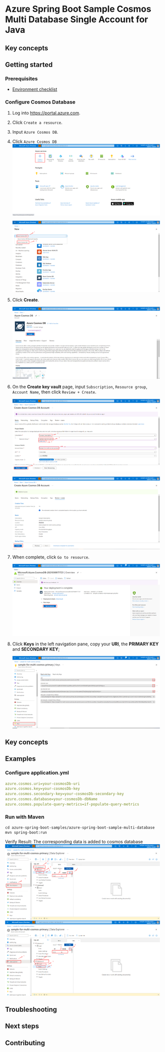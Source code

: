 # Azure Spring Boot Sample Cosmos Multi Database Single Account for Java

## Key concepts
## Getting started

### Prerequisites
- [Environment checklist][environment_checklist]

### Configure Cosmos Database
1. Log into <https://portal.azure.com>.

1. Click `Create a resource`.

1. Input `Azure Cosmos DB`.

1. Click `Azure Cosmos DB`
    ![Find Cosmos Resource 01](resource/creating-cosmos-01.png)

    ![Find Cosmos Resource 02](resource/creating-cosmos-02.png)

1. Click **Create**.

    ![Create new Cosmos](resource/creating-cosmos-03.png)

1. On the **Create key vault** page, input `Subscription`, `Resource group`, `Account Name`, then click `Review + Create`.

    ![Specify the options](resource/specify-the-options.png)

    ![Create Cosmos resource](resource/create-cosmos-resource.png)

1. When complete, click `Go to resource`.

    ![Go to resource](resource/go-to-resource.png)

1. Click **Keys** in the left navigation pane, copy your **URI**, the **PRIMARY KEY** and **SECONDARY KEY**;

    ![Get Connect Info](resource/get-connect-info.png)

## Key concepts
## Examples
### Configure application.yml
```yaml
azure.cosmos.uri=your-cosmosDb-uri
azure.cosmos.key=your-cosmosDb-key
azure.cosmos.secondary-key=your-cosmosDb-secondary-key
azure.cosmos.database=your-cosmosDb-dbName
azure.cosmos.populate-query-metrics=if-populate-query-metrics
```

### Run with Maven
```shell
cd azure-spring-boot-samples/azure-spring-boot-sample-multi-database
mvn spring-boot:run
```

Verify Result:
The corresponding data is added to cosmos database
    ![Result in Cosmos Database1](resource/result-in-cosmos-database1.png)
    ![Result in Cosmos Database2](resource/result-in-cosmos-database2.png)
    
## Troubleshooting
## Next steps
## Contributing

<!-- LINKS -->
[environment_checklist]: https://github.com/Azure/azure-sdk-for-java/blob/master/sdk/spring/ENVIRONMENT_CHECKLIST.md#ready-to-run-checklist
